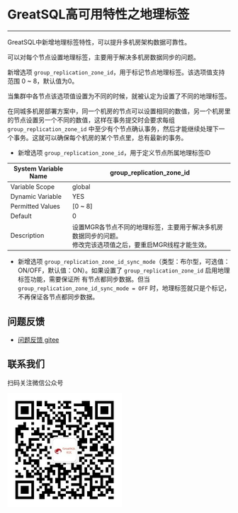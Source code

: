 # GreatSQL高可用特性之地理标签
---

GreatSQL中新增地理标签特性，可以提升多机房架构数据可靠性。

可以对每个节点设置地理标签，主要用于解决多机房数据同步的问题。

新增选项 `group_replication_zone_id`，用于标记节点地理标签。该选项值支持范围 0 ~ 8，默认值为0。

当集群中各节点该选项值设置为不同的时候，就被认定为设置了不同的地理标签。

在同城多机房部署方案中，同一个机房的节点可以设置相同的数值，另一个机房里的节点设置另一个不同的数值，这样在事务提交时会要求每组 `group_replication_zone_id` 中至少有个节点确认事务，然后才能继续处理下一个事务。这就可以确保每个机房的某个节点里，总有最新的事务。

- 新增选项 `group_replication_zone_id`，用于定义节点所属地理标签ID

| System Variable Name  | group_replication_zone_id |
| --- | --- |
| Variable Scope        | global |
| Dynamic Variable      | YES |
| Permitted Values |    [0 ~ 8] |
| Default       | 0 |
| Description   | 设置MGR各节点不同的地理标签，主要用于解决多机房数据同步的问题。<br/>修改完该选项值之后，要重启MGR线程才能生效。 |


- 新增选项 `group_replication_zone_id_sync_mode`（类型：布尔型，可选值：ON/OFF，默认值：ON）。如果设置了 `group_replication_zone_id` 启用地理标签功能，需要保证所
有节点都同步数据。但当 `group_replication_zone_id_sync_mode = OFF` 时，地理标签就只是个标记，不再保证各节点都同步数据。



**问题反馈**
---
- [问题反馈 gitee](https://gitee.com/GreatSQL/GreatSQL-Manual/issues)


**联系我们**
---

扫码关注微信公众号

![greatsql-wx](/greatsql-wx.jpg)
